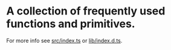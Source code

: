 # A collection of frequently used functions and primitives.

For more info see [src/index.ts](src/index.ts) or [lib/index.d.ts](lib/index.d.ts).
